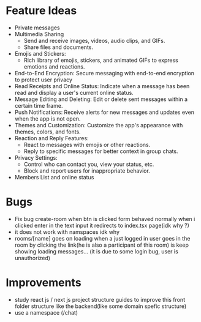 # Feature Ideas
- Private messages
-   Multimedia Sharing
    -   Send and receive images, videos, audio clips, and GIFs.
    -   Share files and documents.
-   Emojis and Stickers:
    -   Rich library of emojis, stickers, and animated GIFs to express emotions and reactions.
-   End-to-End Encryption: Secure messaging with end-to-end encryption to protect user privacy
-   Read Receipts and Online Status: Indicate when a message has been read and display a user's current online status.
-   Message Editing and Deleting: Edit or delete sent messages within a certain time frame.
-   Push Notifications: Receive alerts for new messages and updates even when the app is not open.
-   Themes and Customization: Customize the app's appearance with themes, colors, and fonts.
-   Reaction and Reply Features:
    -   React to messages with emojis or other reactions.
    -   Reply to specific messages for better context in group chats.
-   Privacy Settings:
    -   Control who can contact you, view your status, etc.
    -   Block and report users for inappropriate behavior.
-   Members List and online status

# Bugs
- Fix bug create-room when btn is clicked form behaved normally when i clicked enter in the text input it redirects to index.tsx page(idk why ?)
- it does not work with namspaces idk why
- rooms/[name] goes on loading when a just logged in user goes in the room by clicking the link(he is also a participant of this room) is keep showing loading messages... (it is due to some login bug, user is unauthorized)

# Improvements
- study react js / next js project structure guides to improve this front folder structure like the backend(like some domain spefic structure)
- use a namespace (/chat)
